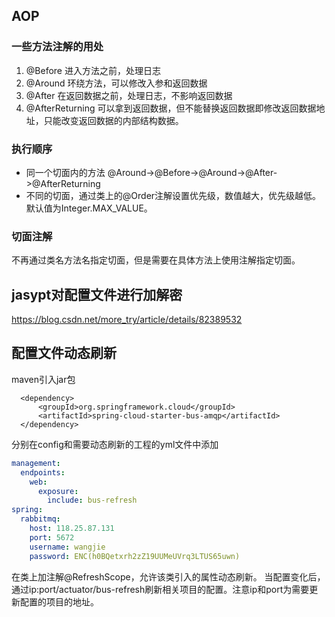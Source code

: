 ## AOP
### 一些方法注解的用处
1. @Before 进入方法之前，处理日志
2. @Around 环绕方法，可以修改入参和返回数据
3. @After  在返回数据之前，处理日志，不影响返回数据
4. @AfterReturning 可以拿到返回数据，但不能替换返回数据即修改返回数据地址，只能改变返回数据的内部结构数据。
### 执行顺序
- 同一个切面内的方法 @Around->@Before->@Around->@After->@AfterReturning
- 不同的切面，通过类上的@Order注解设置优先级，数值越大，优先级越低。默认值为Integer.MAX_VALUE。
### 切面注解
不再通过类名方法名指定切面，但是需要在具体方法上使用注解指定切面。

## jasypt对配置文件进行加解密
https://blog.csdn.net/more_try/article/details/82389532

## 配置文件动态刷新
maven引入jar包
```pom
  <dependency>
      <groupId>org.springframework.cloud</groupId>
      <artifactId>spring-cloud-starter-bus-amqp</artifactId>
  </dependency>
```
分别在config和需要动态刷新的工程的yml文件中添加
```yml
management:
  endpoints:
    web:
      exposure:
        include: bus-refresh
spring:
  rabbitmq:
    host: 118.25.87.131
    port: 5672
    username: wangjie
    password: ENC(h0BQetxrh2zZ19UUMeUVrq3LTUS65uwn)
```
在类上加注解@RefreshScope，允许该类引入的属性动态刷新。
当配置变化后，通过ip:port/actuator/bus-refresh刷新相关项目的配置。注意ip和port为需要更新配置的项目的地址。

